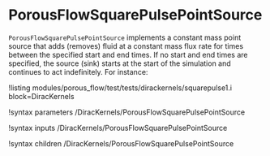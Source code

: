 # PorousFlowSquarePulsePointSource

`PorousFlowSquarePulsePointSource`
implements a constant mass point source that adds (removes) fluid at a constant
mass flux rate for times between the specified start and end times. If
no start and end times are specified, the source (sink) starts at the
start of the simulation and continues to act indefinitely. 
For instance:

!listing modules/porous_flow/test/tests/dirackernels/squarepulse1.i block=DiracKernels

!syntax parameters /DiracKernels/PorousFlowSquarePulsePointSource

!syntax inputs /DiracKernels/PorousFlowSquarePulsePointSource

!syntax children /DiracKernels/PorousFlowSquarePulsePointSource
